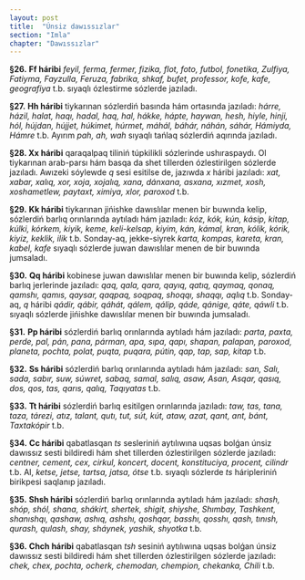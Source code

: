 ```yaml
---
layout: post
title:  "Únsiz dawıssızlar"
section: "Imla"
chapter: "Dawıssızlar"
---
```


**§26.** **Ff háribi** *feyil, ferma, fermer, fizika, flot, foto, futbol, fonetika, Zulfiya, Fatiyma, Fayzulla, Feruza, fabrika, shkaf, bufet, professor, kofe, kafe, geografiya* t.b. sıyaqlı ózlestirme sózlerde jazıladı.  

**§27.** **Hh háribi** tiykarınan sózlerdiń basında hám ortasında jazıladı: *hárre, házil, halat, haqı, hadal, haq, hal, hákke, hápte, haywan, hesh, hiyle, hinji, hól, hújdan, hújjet, húkimet, húrmet, máhál, báhár, náhán, sáhár, Hámiyda, Hámre* t.b. Ayırım *pah, ah, wah* sıyaqlı tańlaq sózlerdiń aqırında jazıladı.  

**§28. Xx háribi** qaraqalpaq tiliniń túpkilikli sózlerinde ushıraspaydı. Ol tiykarınan arab-parsı hám basqa da shet tillerden ózlestirilgen sózlerde jazıladı. Awızeki sóylewde *q* sesi esitilse de, jazıwda *x* háribi jazıladı: *xat, xabar, xalıq, xor, xoja, xojalıq, xana, dánxana, asxana, xızmet, xosh, xoshametlew, paytaxt, ximiya, xlor, paroxod* t.b.  

**§29.** **Kk háribi** tiykarınan jińishke dawıslılar menen bir buwında kelip, sózlerdiń barlıq orınlarında aytıladı hám jazıladı: *kóz, kók, kún, kásip, kitap, kúlki, kórkem, kiyik, keme, keli-kelsap, kiyim, kán, kámal, kran, kólik, kórik, kiyiz, keklik, ilik* t.b. Sonday-aq, jekke-siyrek *karta, kompas, kareta, kran, kabel, kafe* sıyaqlı sózlerde juwan dawıslılar menen de bir buwında jumsaladı.  

**§30.** **Qq háribi** kobinese juwan dawıslılar menen bir buwında kelip, sózlerdiń barlıq jerlerinde jazıladı: *qaq, qala, qara, qayıq, qatıq, qaymaq, qonaq, qamshı, qamıs, qaysar, qaqpaq, soqpaq, shoqqı, shaqqı, aqlıq* t.b. Sonday-aq, *q* háribi *qádir, qábir, qáhát, qálem, qálip, qáde, qánige, qáte, qáwli* t.b. sıyaqlı sózlerde jińishke dawıslılar menen bir buwında jumsaladı.  

**§31.** **Pp háribi** sózlerdiń barlıq orınlarında aytıladı hám jazıladı: *parta, paxta, perde, pal, pán, pana, párman, apa, sıpa, qapı, shapan, palapan, paroxod, planeta, pochta, polat, puqta, puqara, pútin, qap, tap, sap, kitap* t.b.  

**§32.** **Ss háribi** sózlerdiń barlıq orınlarında aytıladı hám jazıladı: *san, Salı, sada, sabır, suw, súwret, sabaq, samal, salıq, asaw, Asan, Asqar, qasıq, dos, qos, tas, qarıs, qalıq, Taqıyatas* t.b.  

**§33.** **Tt háribi** sózlerdiń barlıq esitilgen orınlarında jazıladı: *taw, tas, tana, taza, tárezi, atız, talant, qutı, tut, sút, kút, ataw, azat, qant, ant, bánt, Taxtakópir* t.b.  

**§34.** **Cc háribi** qabatlasqan *ts* sesleriniń aytılıwına uqsas bolǵan únsiz dawıssız sesti bildiredi hám shet tillerden ózlestirilgen sózlerde jazıladı: *centner, cement, cex, cirkul, koncert, docent, konstituciya, procent, cilindr* t.b. Al, *ketse, jetse, tartsa, jatsa, ótse* t.b. sıyaqlı sózlerde *ts* háripleriniń birikpesi saqlanıp jazıladı.  

**§35.** **Shsh háribi** sózlerdiń barlıq orınlarında aytıladı hám jazıladı: *shash, shóp, shól, shana, shákirt, shertek, shigit, shiyshe, Shımbay, Tashkent, shanıshqı, qashaw, ashıq, ashshı, qoshqar, basshı, qosshı, qash, tınısh, qurash, qulash, shay, sháynek, yashik, shyotka* t.b.  

**§36.** **Chch háribi** qabatlasqan *tsh* sesiniń aytılıwına uqsas bolǵan únsiz dawıssız sesti bildiredi hám shet tillerden ózlestirilgen sózlerde jazıladı: *chek, chex, pochta, ocherk, chemodan, chempion, chekanka, Chili* t.b.
